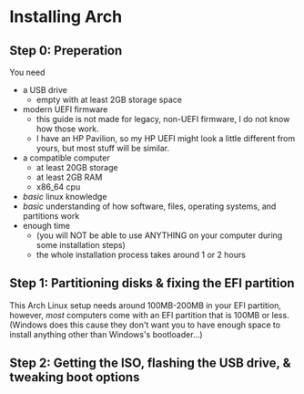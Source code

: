 # Installing Arch

## Step 0: Preperation

You need
 - a USB drive
    - empty with at least 2GB storage space
 - modern UEFI firmware
    - this guide is not made for legacy, non-UEFI firmware, I do not know how those work.
    - I have an HP Pavilion, so my HP UEFI might look a little different from yours, but most stuff will be similar.
 - a compatible computer
    - at least 20GB storage
    - at least 2GB RAM
    - x86_64 cpu
 - *basic* linux knowledge
 - *basic* understanding of how software, files, operating systems, and partitions work
 - enough time
    - (you will NOT be able to use ANYTHING on your computer during some installation steps)
    - the whole installation process takes around 1 or 2 hours

## Step 1: Partitioning disks & fixing the EFI partition

This Arch Linux setup needs around 100MB-200MB in your EFI partition, however, *most* computers come with an EFI partition that is 100MB or less. (Windows does this cause they don't want you to have enough space to install anything other than Windows's bootloader...)

## Step 2: Getting the ISO, flashing the USB drive, & tweaking boot options
